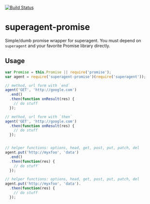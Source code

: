 [![Build Status](https://img.shields.io/travis/lightsofapollo/superagent-promise/master.svg)](https://travis-ci.org/lightsofapollo/superagent-promise)

superagent-promise
==================

Simple/dumb promise wrapper for superagent. You must depend on `superagent` and your favorite Promise library directly.


## Usage

```js
var Promise = this.Promise || require('promise');
var agent = require('superagent-promise')(require('superagent'));

// method, url form with `end`
agent('GET', 'http://google.com')
  .end()
  .then(function onResult(res) {
    // do stuff
  });

// method, url form with `then`
agent('GET', 'http://google.com')
  .then(function onResult(res) {
    // do stuff
  });


// helper functions: options, head, get, post, put, patch, del
agent.put('http://myxfoo', 'data')
  .end()
  .then(function(res) {
    // do stuff`
  });

// helper functions: options, head, get, post, put, patch, del
agent.put('http://myxfoo', 'data').
  .then(function(res) {
    // do stuff
  });


```
